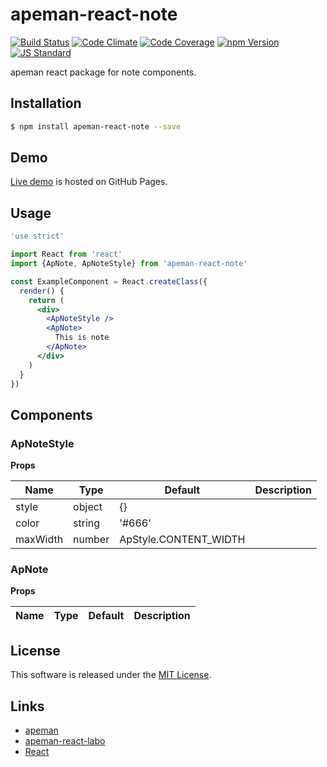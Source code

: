 apeman-react-note
==========

<!---
This file is generated by ape-tmpl. Do not update manually.
--->

<!-- Badge Start -->
<a name="badges"></a>

[![Build Status][bd_travis_shield_url]][bd_travis_url]
[![Code Climate][bd_codeclimate_shield_url]][bd_codeclimate_url]
[![Code Coverage][bd_codeclimate_coverage_shield_url]][bd_codeclimate_url]
[![npm Version][bd_npm_shield_url]][bd_npm_url]
[![JS Standard][bd_standard_shield_url]][bd_standard_url]

[bd_repo_url]: https://github.com/apeman-react-labo/apeman-react-note
[bd_travis_url]: http://travis-ci.org/apeman-react-labo/apeman-react-note
[bd_travis_shield_url]: http://img.shields.io/travis/apeman-react-labo/apeman-react-note.svg?style=flat
[bd_travis_com_url]: http://travis-ci.com/apeman-react-labo/apeman-react-note
[bd_travis_com_shield_url]: https://api.travis-ci.com/apeman-react-labo/apeman-react-note.svg?token=
[bd_license_url]: https://github.com/apeman-react-labo/apeman-react-note/blob/master/LICENSE
[bd_codeclimate_url]: http://codeclimate.com/github/apeman-react-labo/apeman-react-note
[bd_codeclimate_shield_url]: http://img.shields.io/codeclimate/github/apeman-react-labo/apeman-react-note.svg?style=flat
[bd_codeclimate_coverage_shield_url]: http://img.shields.io/codeclimate/coverage/github/apeman-react-labo/apeman-react-note.svg?style=flat
[bd_gemnasium_url]: https://gemnasium.com/apeman-react-labo/apeman-react-note
[bd_gemnasium_shield_url]: https://gemnasium.com/apeman-react-labo/apeman-react-note.svg
[bd_npm_url]: http://www.npmjs.org/package/apeman-react-note
[bd_npm_shield_url]: http://img.shields.io/npm/v/apeman-react-note.svg?style=flat
[bd_standard_url]: http://standardjs.com/
[bd_standard_shield_url]: https://img.shields.io/badge/code%20style-standard-brightgreen.svg

<!-- Badge End -->


<!-- Description Start -->
<a name="description"></a>

apeman react package for note components.

<!-- Description End -->


<!-- Overview Start -->
<a name="overview"></a>



<!-- Overview End -->


<!-- Sections Start -->
<a name="sections"></a>

<!-- Section from "doc/guides/01.Installation.md.hbs" Start -->

<a name="section-doc-guides-01-installation-md"></a>

Installation
-----

```bash
$ npm install apeman-react-note --save
```


<!-- Section from "doc/guides/01.Installation.md.hbs" End -->

<!-- Section from "doc/guides/02.Demo.md.hbs" Start -->

<a name="section-doc-guides-02-demo-md"></a>

Demo
-----

[Live demo][demo_url] is hosted on GitHub Pages.

<!--
[![Demo Image](./doc/images/screenshot.png)][demo_url]
-->

[demo_url]: http://apeman-react-labo.github.io/apeman-react-note/demo/demo.html


<!-- Section from "doc/guides/02.Demo.md.hbs" End -->

<!-- Section from "doc/guides/03.Usage.md.hbs" Start -->

<a name="section-doc-guides-03-usage-md"></a>

Usage
---------

```jsx
'use strict'

import React from 'react'
import {ApNote, ApNoteStyle} from 'apeman-react-note'

const ExampleComponent = React.createClass({
  render() {
    return (
      <div>
        <ApNoteStyle />
        <ApNote>
          This is note
        </ApNote>
      </div>
    )
  }
})

```



<!-- Section from "doc/guides/03.Usage.md.hbs" End -->

<!-- Section from "doc/guides/04.Components.md.hbs" Start -->

<a name="section-doc-guides-04-components-md"></a>

Components
-----


### ApNoteStyle

**Props**

| Name | Type | Default | Description |
| ---- | ---- | ------- | ----------- |
| style | object | {} | |  |
| color | string | &#x27;#666&#x27; | |  |
| maxWidth | number | ApStyle.CONTENT_WIDTH | |  |

### ApNote

**Props**

| Name | Type | Default | Description |
| ---- | ---- | ------- | ----------- |


<!-- Section from "doc/guides/04.Components.md.hbs" End -->


<!-- Sections Start -->


<!-- LICENSE Start -->
<a name="license"></a>

License
-------
This software is released under the [MIT License](https://github.com/apeman-react-labo/apeman-react-note/blob/master/LICENSE).

<!-- LICENSE End -->


<!-- Links Start -->
<a name="links"></a>

Links
------

+ [apeman][apeman_url]
+ [apeman-react-labo][apeman_react_labo_url]
+ [React][react_url]

[apeman_url]: https://github.com/apeman-labo/apeman
[apeman_react_labo_url]: https://github.com/apeman-react-labo
[react_url]: https://facebook.github.io/react/

<!-- Links End -->
